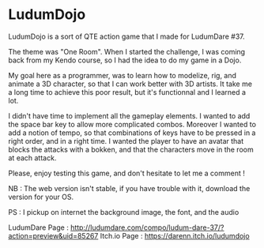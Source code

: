 # LudumDojo

LudumDojo is a sort of QTE action game that I made for LudumDare #37.

The theme was "One Room". When I started the challenge, I was coming back from my Kendo course, so I had the idea to do my game in a Dojo.

My goal here as a programmer, was to learn how to modelize, rig, and animate a 3D character, so that I can work better with 3D artists. It take me a long time to achieve this poor result, but it's functionnal and I learned a lot.

I didn't have time to implement all the gameplay elements. I wanted to add the space bar key to allow more complicated combos. Moreover I wanted to add a notion of tempo, so that combinations of keys have to be pressed in a right order, and in a right time. I wanted the player to have an avatar that blocks the attacks with a bokken, and that the characters move in the room at each attack.

Please, enjoy testing this game, and don't hesitate to let me a comment !

NB : The web version isn't stable, if you have trouble with it, download the version for your OS.

PS : I pickup on internet the background image, the font, and the audio

LudumDare Page : http://ludumdare.com/compo/ludum-dare-37/?action=preview&uid=85267
Itch.io Page : https://darenn.itch.io/ludumdojo
